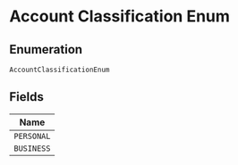 
# Account Classification Enum

## Enumeration

`AccountClassificationEnum`

## Fields

| Name |
|  --- |
| `PERSONAL` |
| `BUSINESS` |

